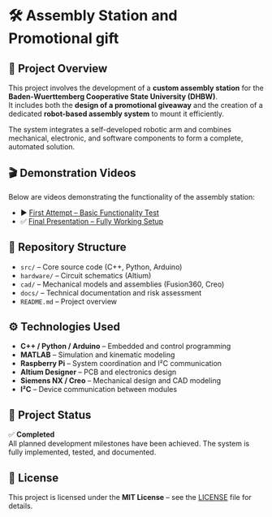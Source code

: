 # 🛠️ Assembly Station and Promotional gift

## 📖 Project Overview

This project involves the development of a **custom assembly station** for the **Baden-Wuerttemberg Cooperative State University (DHBW)**.  
It includes both the **design of a promotional giveaway** and the creation of a dedicated **robot-based assembly system** to mount it efficiently.

The system integrates a self-developed robotic arm and combines mechanical, electronic, and software components to form a complete, automated solution.

## 🎬 Demonstration Videos

Below are videos demonstrating the functionality of the assembly station:

- ▶️ [First Attempt – Basic Functionality Test](https://www.youtube.com/watch?v=XfHKRl_iYHc)  
- ✅ [Final Presentation – Fully Working Setup](https://www.youtube.com/watch?v=XNof5O9abk8)

## 📂 Repository Structure

- `src/` – Core source code (C++, Python, Arduino)
- `hardware/` – Circuit schematics (Altium)
- `cad/` – Mechanical models and assemblies (Fusion360, Creo)
- `docs/` – Technical documentation and risk assessment
- `README.md` – Project overview

## ⚙️ Technologies Used

- **C++ / Python / Arduino** – Embedded and control programming  
- **MATLAB** – Simulation and kinematic modeling  
- **Raspberry Pi** – System coordination and I²C communication  
- **Altium Designer** – PCB and electronics design  
- **Siemens NX / Creo** – Mechanical design and CAD modeling  
- **I²C** – Device communication between modules

## 🚀 Project Status

✅ **Completed**  
All planned development milestones have been achieved. The system is fully implemented, tested, and documented.

## 📄 License

This project is licensed under the **MIT License** – see the [LICENSE](./LICENSE) file for details.
